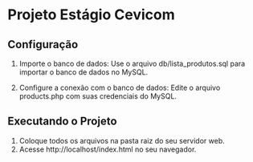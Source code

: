 # Projeto Estágio Cevicom

## Configuração

1. Importe o banco de dados:
   Use o arquivo db/lista_produtos.sql para importar o banco de dados no MySQL.

2. Configure a conexão com o banco de dados:
   Edite o arquivo products.php com suas credenciais do MySQL.

## Executando o Projeto

1. Coloque todos os arquivos na pasta raiz do seu servidor web.
2. Acesse http://localhost/index.html no seu navegador.